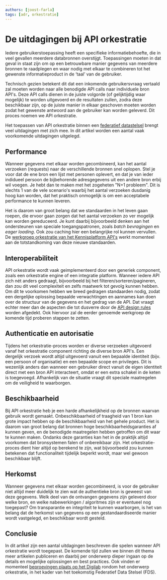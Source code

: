 ```yaml
---
authors: [joost-farla]
tags: [adr, orkestratie]
---
```

# De uitdagingen bij API orkestratie

Iedere gebruikerstoepassing heeft een specifieke informatiebehoefte, die in veel gevallen meerdere databronnen overstijgt. Toepassingen moeten in dat geval in staat zijn om op een betrouwbare manier gegevens van meerdere bronnen te raadplegen en waar nodig met elkaar te combineren tot het gewenste informatieproduct in de ‘taal’ van de gebruiker.

<!-- truncate -->

Technisch gezien betekent dit dat een inkomende gebruikersvraag vertaald zal moeten worden naar alle benodigde API calls naar individuele bron API's. Deze API calls dienen in de juiste volgorde (of gelijktijdig waar mogelijk) te worden uitgevoerd en de resultaten zullen, zodra deze beschikbaar zijn, op de juiste manier in elkaar geschoven moeten worden zodat het gewenste antwoord aan de gebruiker kan worden geleverd. Dit proces noemen we API orkestratie.

Het toepassen van API orkestratie binnen een [federatief datastelsel](https://realisatieibds.pleio.nl/cms/view/8852ee2a-a28a-4b91-9f3e-aab229bbe07f/federatief-datastelsel) brengt veel uitdagingen met zich mee. In dit artikel worden een aantal vaak voorkomende uitdagingen uitgelegd.

## Performance

Wanneer gegevens met elkaar worden gecombineerd, kan het aantal verzoeken (requests) naar de verschillende bronnen snel oplopen. Stel je voor dat de ene bron een lijst met personen oplevert, en dat je van ieder indidueel persoon de bijbehorende adresgegevens uit een andere bron erbij wil voegen. Je hebt dan te maken met het zogeheten "N+1 probleem". Dit is slechts 1 van de vele scenario's waarbij het aantal verzoeken dusdanig hoog kan worden, dat het praktisch onmogelijk is om een acceptabele performance te kunnen leveren.

Het is daarom van groot belang dat we standaarden in het leven gaan roepen, die ervoor gaan zorgen dat het aantal verzoeken zo ver mogelijk kan worden gereduceerd. Je kunt daarbij bijvoorbeeld denken aan het ondersteunen van speciale toegangspatronen, zoals _batch bevragingen_ en _eager loading_. Ook zou caching hier een belangrijke rol kunnen vervullen. De [werkgroep orkestratie van het Kennisplatform API's](https://github.com/Geonovum/KP-APIs/blob/master/overleggen/Werkgroep%20API%20design%20rules/orkestratie.md) werkt momenteel aan de totstandkoming van deze nieuwe standaarden.

## Interoperabiliteit

API orkestratie wordt vaak geimplementeerd door een generiek component, zoals een orkestratie engine of een integratie platform. Wanneer iedere API zich nét anders gedraagt, bijvoorbeeld bij het filteren/sorteren/pagineren, dan zou dit veel complexiteit en zelfs maatwerk tot gevolg kunnen hebben. Om dit te voorkomen hebben we breed gedragen standaarden nodig, zodat een dergelijke oplossing bepaalde verwachtingen en aannames kan doen over de structuur van de gegevens en het gedrag van de API. Dat vraagt echter meer dan de aspecten die tot dusverre door de [API design rules](https://gitdocumentatie.logius.nl/publicatie/api/adr/) worden afgedekt. Ook hiervoor zal de eerder genoemde werkgroep de komende tijd proberen stappen te zetten.

## Authenticatie en autorisatie

Tijdens het orkestratie-proces worden er diverse verzoeken uitgevoerd vanaf het orkestratie component richting de diverse bron API's. Een dergelijk verzoek wordt altijd uitgevoerd vanuit een bepaalde identiteit (bijv. een persoon of organisatie) en een bepaalde scope en privileges. Dit is wezenlijk anders dan wanneer een gebruiker direct vanuit de eigen identiteit direct met een bron API interacteert, omdat er een extra schakel in de keten is toegevoegd. Afhankelijk van de situatie vraagt dit speciale maatregelen om de veiligheid te waarborgen.

## Beschikbaarheid

Bij API orkestratie heb je een harde afhankelijkheid op de bronnen waarvan gebruik wordt gemaakt. Onbeschikbaarheid of traagheid van 1 bron kan grote impact hebben op de beschikbaarheid van het gehele product. Het is daarom van groot belang dat bronnen hoge beschikbaarheidsgaranties af kunnen geven, en de benodigde maatregelen hebben getroffen om dit waar te kunnen maken. Ondanks deze garanties kan het in de praktijk altijd voorkomen dat bronsystemen falen of onbereikbaar zijn. Het orkestratie-proces dient hier altijd op berekend te zijn, wat bijvoorbeeld zou kunnen betekenen dat functionaliteit tijdelijk beperkt wordt, maar wel gewoon beschikbaar blijft.

## Herkomst

Wanneer gegevens met elkaar worden gecombineerd, is voor de gebruiker niet altijd meer duidelijk te zien wat de authentieke bron is geweest van deze gegevens. Welk deel van de ontvangen gegevens zijn geleverd door welke bron, en welke nabewerkingen / algoritmes zijn er eventueel nog toegepast? Om transparantie en integriteit te kunnen waarborgen, is het van belang dat de herkomst van gegevens op een gestandaardiseerde manier wordt vastgelegd, en beschikbaar wordt gesteld.

## Conclusie

In dit artikel zijn een aantal uitdagingen beschreven die spelen wanneer API orkestratie wordt toegepast. De komende tijd zullen we binnen dit thema meer artikelen publiceren en daarbij per onderwerp dieper ingaan op de details en mogelijke oplossingen en best practices. Ook vinden er momenteel [beproevingen plaats op het Digilab](https://digilab.overheid.nl/projecten/imx-modelgedreven-orkestratie/) rondom het onderwerp orkestratie, in het kader van het toekomstig Federatief Data Stelsel (FDS).
